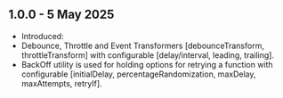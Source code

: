 ## 1.0.0 - 5 May 2025

* Introduced:
* Debounce, Throttle and Event Transformers [debounceTransform, throttleTransform] with configurable [delay/interval, leading, trailing].
* BackOff utility is used for holding options for retrying a function with configurable [initialDelay, percentageRandomization, maxDelay, maxAttempts, retryIf].
